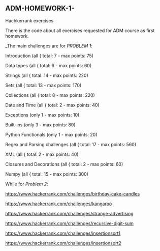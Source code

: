 ## ADM-HOMEWORK-1-
Hachkerrank exercises

There is the code about all exercises requested for ADM course as first homework.

_The main challenges are for _*PROBLEM 1*_:

Introduction (all { total: 7 - max points: 75)

Data types (all { total: 6 - max points: 60)

Strings (all { total: 14 - max points: 220)

Sets (all { total: 13 - max points: 170)

Collections (all { total: 8 - max points: 220)

Date and Time (all { total: 2 - max points: 40)

Exceptions (only 1 - max points: 10)

Built-ins (only 3 - max points: 80)

Python Functionals (only 1 - max points: 20)

Regex and Parsing challenges (all { total: 17 - max points: 560)

XML (all { total: 2 - max points: 40)

Closures and Decorations (all { total: 2 - max points: 60)

Numpy (all { total: 15 - max points: 300)

While for _Problem 2_:
 
https://www.hackerrank.com/challenges/birthday-cake-candles


https://www.hackerrank.com/challenges/kangaroo

https://www.hackerrank.com/challenges/strange-advertising

https://www.hackerrank.com/challenges/recursive-digit-sum

https://www.hackerrank.com/challenges/insertionsort1

https://www.hackerrank.com/challenges/insertionsort2

